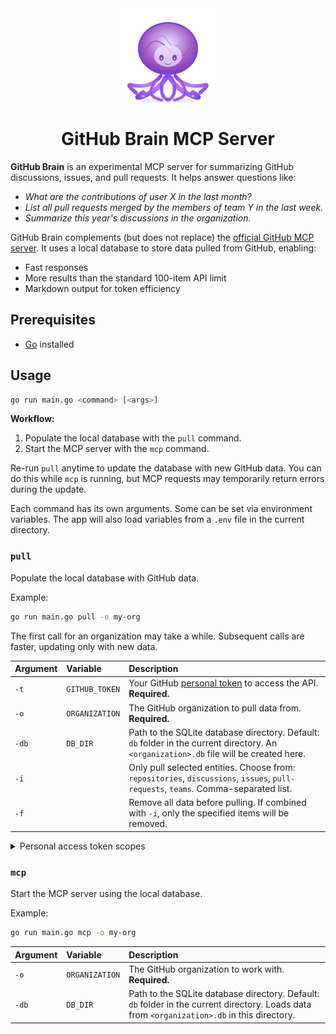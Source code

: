 <div align="center">
  <img src="logo.svg" alt="GitHub Brain Logo" width="150" height="150">
  <h1>GitHub Brain MCP Server</h1>
</div>

**GitHub Brain** is an experimental MCP server for summarizing GitHub discussions, issues, and pull requests. It helps answer questions like:

- _What are the contributions of user X in the last month?_
- _List all pull requests merged by the members of team Y in the last week._
- _Summarize this year's discussions in the organization._

GitHub Brain complements (but does not replace) the [official GitHub MCP server](https://github.com/github/github-mcp-server). It uses a local database to store data pulled from GitHub, enabling:

- Fast responses
- More results than the standard 100-item API limit
- Markdown output for token efficiency

## Prerequisites

- [Go](https://go.dev/doc/install) installed

## Usage

```sh
go run main.go <command> [<args>]
```

**Workflow:**

1. Populate the local database with the `pull` command.
2. Start the MCP server with the `mcp` command.

Re-run `pull` anytime to update the database with new GitHub data. You can do this while `mcp` is running, but MCP requests may temporarily return errors during the update.

Each command has its own arguments. Some can be set via environment variables. The app will also load variables from a `.env` file in the current directory.

### `pull`

Populate the local database with GitHub data.

Example:

```sh
go run main.go pull -o my-org
```

The first call for an organization may take a while. Subsequent calls are faster, updating only with new data.

| Argument | Variable       | Description                                                                                                                             |
| :------- | :------------- | :-------------------------------------------------------------------------------------------------------------------------------------- |
| `-t`     | `GITHUB_TOKEN` | Your GitHub [personal token](https://github.com/settings/personal-access-tokens) to access the API. **Required.**                                                                                      |
| `-o`     | `ORGANIZATION` | The GitHub organization to pull data from. **Required.**                                                                                |
| `-db`    | `DB_DIR`       | Path to the SQLite database directory. Default: `db` folder in the current directory. An `<organization>.db` file will be created here. |
| `-i`     |                | Only pull selected entities. Choose from: `repositories`, `discussions`, `issues`, `pull-requests`, `teams`. Comma-separated list.      |
| `-f`     |                | Remove all data before pulling. If combined with `-i`, only the specified items will be removed.                                        |

<details>
    <summary>Personal access token scopes</summary>

    Use the [fine-grained personal access tokens](https://github.com/settings/personal-access-tokens).

    For private organizations, the token must have the following configuration:

    - Organization permissions: Read access to members
    - Repository permissions: Read access to discussions, issues, metadata, and pull requests

    For public organizations, an empty token is sufficient, as the data is publicly accessible.

</details>

### `mcp`

Start the MCP server using the local database.

Example:

```sh
go run main.go mcp -o my-org
```

| Argument | Variable       | Description                                                                                                                                  |
| :------- | :------------- | :------------------------------------------------------------------------------------------------------------------------------------------- |
| `-o`     | `ORGANIZATION` | The GitHub organization to work with. **Required.**                                                                                          |
| `-db`    | `DB_DIR`       | Path to the SQLite database directory. Default: `db` folder in the current directory. Loads data from `<organization>.db` in this directory. |
